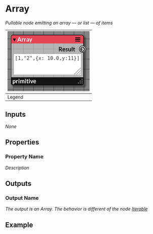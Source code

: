 # Array

_Pullable node emitting an array &mdash; or list &mdash; of items_

| ![Array](img/array.png) |
|------------------------|
|Legend|


## Inputs

_None_

## Properties
   
### Property Name

_Description_

## Outputs

### Output Name

_The output is an Array. The behavior is different of the node [Iterable](./iterable.md)_

## Example
